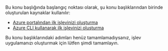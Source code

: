 Bu konu başlığında başlangıç noktası olarak, şu konu başlıklarından birinde oluşturulan kaynaklar kullanılır:

+ [Azure portalından ilk işlevinizi oluşturma](../articles/azure-functions/functions-create-first-azure-function.md)
+ [Azure CLI kullanarak ilk işlevinizi oluşturma](../articles/azure-functions/functions-create-first-azure-function-azure-cli.md)

Bu konu başlıklarındaki adımları henüz tamamlamadıysanız, işlev uygulamanızı oluşturmak için lütfen şimdi tamamlayın.
